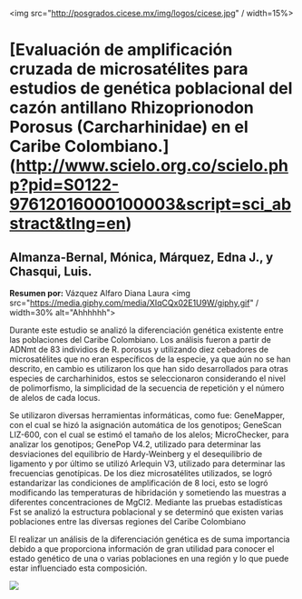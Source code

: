 <img src="http://posgrados.cicese.mx/img/logos/cicese.jpg" / width=15%>
# [Evaluación de amplificación cruzada de microsatélites para estudios de genética poblacional del cazón antillano Rhizoprionodon Porosus (Carcharhinidae) en el Caribe Colombiano.] (http://www.scielo.org.co/scielo.php?pid=S0122-97612016000100003&script=sci_abstract&tlng=en)
## Almanza-Bernal, Mónica, Márquez, Edna J., y Chasqui, Luis.

**Resumen por:** Vázquez Alfaro Diana Laura  <img src="https://media.giphy.com/media/XIqCQx02E1U9W/giphy.gif" / width=30% alt="Ahhhhhh">

Durante este estudio se analizó la diferenciación genética existente entre las poblaciones del Caribe Colombiano. Los análisis fueron a partir de ADNmt de 83 individios de R. porosus y utilizando diez cebadores de microsatélites que no eran específicos de la especie, ya que aún no se han descrito, en cambio es utilizaron los que han sido desarrollados para otras especies de carcharhinidos, estos se seleccionaron considerando el nivel de polimorfismo, la simplicidad de la secuencia de repetición y el número de alelos de cada locus.

Se utilizaron diversas herramientas informáticas, como fue:  GeneMapper, con el cual se hizó la asignación automática de los genotipos; GeneScan LIZ-600, con el cual se estimó el tamaño de los alelos; MicroChecker, para analizar los genotipos; GenePop V4.2, utilizado para determinar las desviaciones del equilibrio de Hardy-Weinberg y el desequilibrio de ligamento y por último se utilizó Arlequin V3, utilizado para determinar las frecuencias genotípicas. 
De los diez microsatélites utilizados, se logró estandarizar las condiciones de amplificación de 8 loci, esto se logró modificando las temperaturas de hibridación y sometiendo las muestras a diferentes concentraciones de MgCl2. Mediante las pruebas estadísticas Fst se analizó la estructura poblacional y se determinó que existen varias poblaciones entre las diversas regiones del Caribe Colombiano

El realizar un análisis de la diferenciación genética es de suma importancia debido a que proporciona información de gran utilidad para conocer el estado genético de una o varias poblaciones en una región y lo que puede estar influenciado esta composición. 





<img src="https://s-media-cache-ak0.pinimg.com/originals/8a/e2/a0/8ae2a03bdbdea87dd10208d66dd409b8.jpg">
